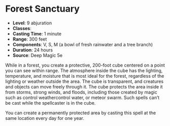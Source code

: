 # Forest Sanctuary

- **Level**: 9 abjuration
- **Classes**: 
- **Casting Time**: 1 minute
- **Range**: 300 feet
- **Components**: V, S, M (a bowl of fresh rainwater and a tree branch)
- **Duration**: 24 hours
- **Source**: Deep Magic 5e

While in a forest, you create a protective, 200-foot cube centered on a point you can see within range. The atmosphere inside the cube has the lighting, temperature, and moisture that is most ideal for the forest, regardless of the lighting or weather outside the area. The cube is transparent, and creatures and objects can move freely through it. The cube protects the area inside it from storms, strong winds, and floods, including those created by magic such as control weathercontrol water, or meteor swarm. Such spells can’t be cast while the spellcaster is in the cube.

You can create a permanently protected area by casting this spell at the same location every day for one year.

